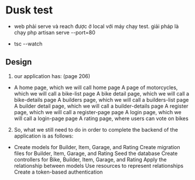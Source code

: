 # Dusk test
- web phải serve và reach được ở local với máy chạy test. giải pháp là chạy php artisan serve --port=80

- tsc --watch

## Design
   1. our application has: (page 206)
   - A home page, which we will call home page
A page of motorcycles, which we will call a bike-list page
A bike detail page, which we will call a bike-details page
A builders page, which we will call a builders-list page
A builder detail page, which we will call a builder-details page
A register page, which we will call a register-page page
A login page, which we will call a login-page page
A rating page, where users can vote on bikes
   2. So, what we still need to do in order to complete the backend of the application is as follows:
   - Create models for Builder, Item, Garage, and Rating
Create migration files for Builder, Item, Garage, and Rating
Seed the database
Create controllers for Bike, Builder, Item, Garage, and Rating
Apply the relationship between models
Use resources to represent relationships
Create a token-based authentication
